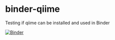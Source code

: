 # binder-qiime
Testing if qiime can be installed and used in Binder

[![Binder](http://mybinder.org/badge_logo.svg)](http://beta.mybinder.org/v2/gh/MikeTrizna/binder-qiime)
